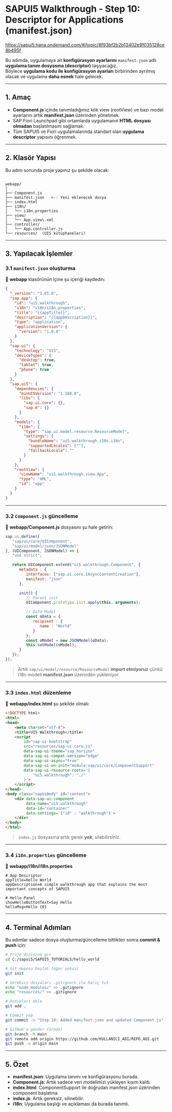 # SAPUI5 Walkthrough - Step 10: Descriptor for Applications (manifest.json)

https://sapui5.hana.ondemand.com/#/topic/8f93bf2b2b13402e9f035128ce8b495f

Bu adımda, uygulamaya ait **konfigürasyon ayarlarını** `manifest.json` adlı **uygulama tanım dosyasına (descriptor)** taşıyacağız.  
Böylece **uygulama kodu ile konfigürasyon ayarları** birbirinden ayrılmış olacak ve uygulama **daha esnek** hale gelecek.

---

## 1. Amaç

- **Component.js** içinde tanımladığımız kök view (rootView) ve bazı model ayarlarını artık **manifest.json** üzerinden yönetmek.
- SAP Fiori Launchpad gibi ortamlarda uygulamanın **HTML dosyası olmadan** başlatılmasını sağlamak.
- Tüm SAPUI5 ve Fiori uygulamalarında standart olan **uygulama descriptor** yapısını öğrenmek.

---

## 2. Klasör Yapısı

Bu adım sonunda proje yapınız şu şekilde olacak:

```

webapp/
│
├── Component.js
├── manifest.json   <-- Yeni eklenecek dosya
├── index.html
├── i18n/
│   └── i18n.properties
├── view/
│   └── App.view\.xml
├── controller/
│   └── App.controller.js
└── resources/  (UI5 kütüphaneleri)

````

---

## 3. Yapılacak İşlemler

### 3.1 `manifest.json` oluşturma

📂 **webapp** klasörünün içine şu içeriği kaydedin:

```json
{
  "_version": "1.65.0",
  "sap.app": {
    "id": "ui5.walkthrough",
    "i18n": "i18n/i18n.properties",
    "title": "{{appTitle}}",
    "description": "{{appDescription}}",
    "type": "application",
    "applicationVersion": {
      "version": "1.0.0"
    }
  },
  "sap.ui": {
    "technology": "UI5",
    "deviceTypes": {
      "desktop": true,
      "tablet": true,
      "phone": true
    }
  },
  "sap.ui5": {
    "dependencies": {
      "minUI5Version": "1.108.0",
      "libs": {
        "sap.ui.core": {},
        "sap.m": {}
      }
    },
    "models": {
      "i18n": {
        "type": "sap.ui.model.resource.ResourceModel",
        "settings": {
          "bundleName": "ui5.walkthrough.i18n.i18n",
          "supportedLocales": [""],
          "fallbackLocale": ""
        }
      }
    },
    "rootView": {
      "viewName": "ui5.walkthrough.view.App",
      "type": "XML",
      "id": "app"
    }
  }
}
````

---

### 3.2 `Component.js` güncelleme

📂 **webapp/Component.js** dosyasını şu hale getirin:

```javascript
sap.ui.define([
   "sap/ui/core/UIComponent",
   "sap/ui/model/json/JSONModel"
], (UIComponent, JSONModel) => {
   "use strict";

   return UIComponent.extend("ui5.walkthrough.Component", {
      metadata : {
         interfaces: ["sap.ui.core.IAsyncContentCreation"],
         manifest: "json"
      },

      init() {
         // Parent init
         UIComponent.prototype.init.apply(this, arguments);

         // Data Model
         const oData = {
            recipient : {
               name : "World"
            }
         };
         const oModel = new JSONModel(oData);
         this.setModel(oModel);
      }
   });
});
```

> Artık `sap/ui/model/resource/ResourceModel` **import etmiyoruz** çünkü i18n modeli **manifest.json** üzerinden yükleniyor.

---

### 3.3 `index.html` düzenleme

📂 **webapp/index.html** şu şekilde olmalı:

```html
<!DOCTYPE html>
<html>
<head>
	<meta charset="utf-8">
	<title>UI5 Walkthrough</title>
	<script
		id="sap-ui-bootstrap"
		src="resources/sap-ui-core.js"
		data-sap-ui-theme="sap_horizon"
		data-sap-ui-compat-version="edge"
		data-sap-ui-async="true"
		data-sap-ui-on-init="module:sap/ui/core/ComponentSupport"
		data-sap-ui-resource-roots='{
			"ui5.walkthrough": "./"
		}'>
	</script>
</head>
<body class="sapUiBody" id="content">
	<div data-sap-ui-component
	     data-name="ui5.walkthrough"
	     data-id="container"
	     data-settings='{"id" : "walkthrough"}'>
	</div>
</body>
</html>
```

> `index.js` dosyasına artık gerek **yok**, silebilirsiniz.

---

### 3.4 `i18n.properties` güncelleme

📂 **webapp/i18n/i18n.properties**

```properties
# App Descriptor
appTitle=Hello World
appDescription=A simple walkthrough app that explains the most important concepts of SAPUI5

# Hello Panel
showHelloButtonText=Say Hello
helloMsg=Hello {0}
```

---

## 4. Terminal Adımları

Bu adımlar sadece dosya oluşturma/güncelleme bittikten sonra **commit & push** için:

```bash
# Proje dizinine gir
cd C:/sapui5/SAPUI5_TUTORIALS/hello_world

# Git deposu başlat (eğer yoksa)
git init

# Gereksiz dosyaları .gitignore ile hariç tut
echo "node_modules/" >> .gitignore
echo "resources/" >> .gitignore

# Dosyaları ekle
git add .

# Commit yap
git commit -m "Step 10: Added manifest.json and updated Component.js"

# GitHub'a gönder (örnek)
git branch -M main
git remote add origin https://github.com/KULLANICI_ADI/REPO_ADI.git
git push -u origin main
```

---

## 5. Özet

* **manifest.json**: Uygulama tanımı ve konfigürasyonu burada.
* **Component.js**: Artık sadece veri modelimizi yükleyen kısım kaldı.
* **index.html**: ComponentSupport ile doğrudan manifest.json üzerinden component başlatma.
* **index.js**: Artık gereksiz, silinebilir.
* **i18n**: Uygulama başlığı ve açıklaması da burada tanımlı.

```

